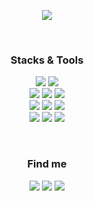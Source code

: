 <p align='center'>
    <img src="https://capsule-render.vercel.app/api?type=venom&section=header&text=一切唯心造&color=0:492E87,50:37B5B6,100:F2F597&animation=fadeIn&height=200"/>
</p>

</br>
<h3 align="center"><b>Stacks & Tools</b></h3>
<p align='center'>
    <img src="https://img.shields.io/badge/Python-3776AB?style=for-the-badge&logo=Python&logoColor=white">
    <img src="https://img.shields.io/badge/R-276DC3?style=for-the-badge&logo=R&logoColor=white">
</br>
    <img src="https://img.shields.io/badge/scikit learn-F7931E?style=for-the-badge&logo=scikit-learn&logoColor=white">
    <img src="https://img.shields.io/badge/pandas-150458?style=for-the-badge&logo=pandas&logoColor=white">
    <img src="https://img.shields.io/badge/NumPy-013243?style=for-the-badge&logo=NumPy&logoColor=white">
</br>
    <img src="https://img.shields.io/badge/PyTorch-EE4C2C?style=for-the-badge&logo=PyTorch&logoColor=white">
    <img src="https://img.shields.io/badge/TensorFlow-FF6F00?style=for-the-badge&logo=TensorFlow&logoColor=white">
    <img src="https://img.shields.io/badge/Keras-D00000?style=for-the-badge&logo=Keras&logoColor=white">
</br>
    <img src="https://img.shields.io/badge/Google Colab-F9AB00?style=for-the-badge&logo=Google Colab&logoColor=white">
    <img src="https://img.shields.io/badge/Visual Studio Code-007ACC?style=for-the-badge&logo=Visual Studio Code&logoColor=white">
    <img src="https://img.shields.io/badge/Jupyter-F37626?style=for-the-badge&logo=Jupyter&logoColor=white">
</p>

</br>
<h3 align="center"><b>Find me</b></h3>
<p align='center'>
    <a href="mailto:chaeleeshme@gmail.com"><img src="https://img.shields.io/badge/Gmail-D14836?style=for-the-badge&logo=gmail&logoColor=white&link=mailto:chaeleeshme@gmail.com"/></a>
    <a href="https://velog.io/@ab3d2fghi1/posts"><img src="https://img.shields.io/badge/Velog-20C997?style=for-the-badge&logo=Velog&logoColor=white&link=https://velog.io/@ab3d2fghi1/posts"/></a>
    <a href="https://www.kaggle.com/ab3d2fghi1"><img src="https://img.shields.io/badge/Kaggle-20BEFF?style=for-the-badge&logo=Kaggle&logoColor=white&link=https://www.kaggle.com/ab3d2fghi1"/></a>
</p>
</br>
